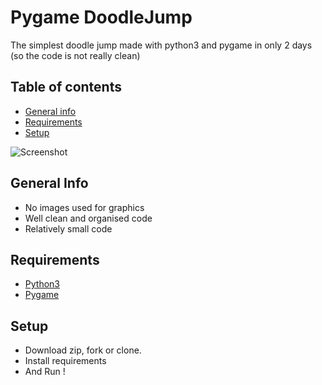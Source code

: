 # Pygame DoodleJump
The simplest doodle jump made with python3 and pygame in only 2 days (so the code is not really clean)

## Table of contents
* [General info](#general-info)
* [Requirements](#requirements)
* [Setup](#setup)

![Screenshot](https://github.com/MykleCode/pygame-doodlejump/blob/main/demo.gif)

## General Info
* No images used for graphics
* Well clean and organised code
* Relatively small code

## Requirements
* [Python3](https://www.python.org/downloads/)
* [Pygame](https://www.pygame.org/news)

## Setup
* Download zip, fork or clone.
* Install requirements
* And Run !
